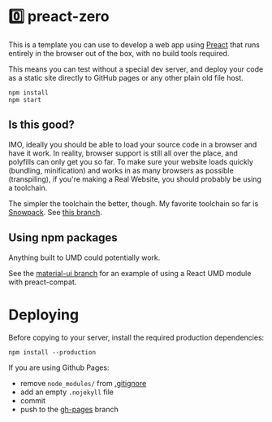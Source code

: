 # 0️⃣ preact-zero

This is a template you can use to develop a web app using
[Preact](https://preactjs.com/) that runs entirely in the browser out of the
box, with no build tools required.

This means you can test without a special dev server, and deploy your code as a
static site directly to GitHub pages or any other plain old file host.

```
npm install
npm start
```

## Is this good?

IMO, ideally you should be able to load your source code in a browser and have
it work. In reality, browser support is still all over the place, and polyfills
can only get you so far. To make sure your website loads quickly (bundling,
minification) and works in as many browsers as possible (transpiling), if
you're making a Real Website, you should probably be using a toolchain.

The simpler the toolchain the better, though.
My favorite toolchain so far is [Snowpack](https://snowpack.dev/).
See [this branch](../../tree/snowpack).

## Using npm packages

Anything built to UMD could potentially work.

See the [material-ui branch](tree/material-ui) for an example of using a React
UMD module with preact-compat.

# Deploying

Before copying to your server, install the required production dependencies:

```
npm install --production
```

If you are using Github Pages:

* remove `node_modules/` from [.gitignore](.gitignore)
* add an empty `.nojekyll` file
* commit
* push to the [gh-pages](../../tree/gh-pages) branch
